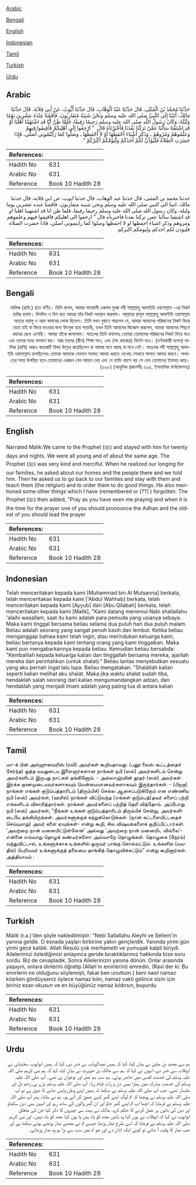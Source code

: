 [Arabic](#arabic)

[Bengali](#bengali)

[English](#english)

[Indonesian](#indonesian)

[Tamil](#tamil)

[Turkish](#turkish)

[Urdu](#urdu)

## Arabic


<div dir="rtl" lang="ar" style={{fontSize:'larger',backgroundColor:'#f8f9fa',padding:20}}>
حَدَّثَنَا مُحَمَّدُ بْنُ الْمُثَنَّى، قَالَ حَدَّثَنَا عَبْدُ الْوَهَّابِ، قَالَ حَدَّثَنَا أَيُّوبُ، عَنْ أَبِي قِلاَبَةَ، قَالَ حَدَّثَنَا مَالِكٌ، أَتَيْنَا إِلَى النَّبِيِّ صلى الله عليه وسلم وَنَحْنُ شَبَبَةٌ مُتَقَارِبُونَ، فَأَقَمْنَا عِنْدَهُ عِشْرِينَ يَوْمًا وَلَيْلَةً، وَكَانَ رَسُولُ اللَّهِ صلى الله عليه وسلم رَحِيمًا رَفِيقًا، فَلَمَّا ظَنَّ أَنَّا قَدِ اشْتَهَيْنَا أَهْلَنَا أَوْ قَدِ اشْتَقْنَا سَأَلَنَا عَمَّنْ تَرَكْنَا بَعْدَنَا فَأَخْبَرْنَاهُ قَالَ ‏ "‏ ارْجِعُوا إِلَى أَهْلِيكُمْ فَأَقِيمُوا فِيهِمْ وَعَلِّمُوهُمْ وَمُرُوهُمْ ـ وَذَكَرَ أَشْيَاءَ أَحْفَظُهَا أَوْ لاَ أَحْفَظُهَا ـ وَصَلُّوا كَمَا رَأَيْتُمُونِي أُصَلِّي، فَإِذَا حَضَرَتِ الصَّلاَةُ فَلْيُؤَذِّنْ لَكُمْ أَحَدُكُمْ وَلْيَؤُمَّكُمْ أَكْبَرُكُمْ ‏"‏‏.‏
</div>
<div style={{backgroundColor:'#f8f9fa',padding:20, marginBottom: 10}}><table> <thead> <tr> <th>References:</th> <th></th> </tr> </thead> <tbody><tr><td>Hadith No</td><td>631</td></tr><tr><td>Arabic No</td><td>631</td></tr><tr><td>Reference</td><td>Book 10 Hadith 28</td></tr></tbody></table></div>


<div dir="rtl" lang="ar" style={{fontSize:'larger',backgroundColor:'#f8f9fa',padding:20}}>
حدثنا محمد بن المثنى، قال حدثنا عبد الوهاب، قال حدثنا ايوب، عن ابي قلابة، قال حدثنا مالك، اتينا الى النبي صلى الله عليه وسلم ونحن شببة متقاربون، فاقمنا عنده عشرين يوما وليلة، وكان رسول الله صلى الله عليه وسلم رحيما رفيقا، فلما ظن انا قد اشتهينا اهلنا او قد اشتقنا سالنا عمن تركنا بعدنا فاخبرناه قال " ارجعوا الى اهليكم فاقيموا فيهم وعلموهم ومروهم وذكر اشياء احفظها او لا احفظها وصلوا كما رايتموني اصلي، فاذا حضرت الصلاة فليوذن لكم احدكم وليومكم اكبركم
</div>
<div style={{backgroundColor:'#f8f9fa',padding:20, marginBottom: 10}}><table> <thead> <tr> <th>References:</th> <th></th> </tr> </thead> <tbody><tr><td>Hadith No</td><td>631</td></tr><tr><td>Arabic No</td><td>631</td></tr><tr><td>Reference</td><td>Book 10 Hadith 28</td></tr></tbody></table></div>

## Bengali


<div dir="rtl" lang="bn" style={{fontSize:'larger',backgroundColor:'#f8f9fa',padding:20}}>
মালিক (রাযি.) হতে বর্ণিত। তিনি বলেন, আমরা সমবয়সী একদল যুবক নবী সাল্লাল্লাহু আলাইহি ওয়াসাল্লাম -এর নিকট হাযির হলাম। বিশদিন ও বিশ রাত আমরা তাঁর নিকট অবস্থান করলাম। আল্লাহর রাসূল সাল্লাল্লাহু আলাইহি ওয়াসাল্লাম অত্যন্ত দয়ালু ও নরম স্বভাবের লোক ছিলেন। তিনি যখন বুঝতে পারলেন যে, আমরা আমাদের পরিজনের নিকট ফিরে যেতে চাই বা ফিরে যাওয়ার জন্য উৎসুক হয়ে পড়েছি, তখন তিনি আমাদের জিজ্ঞেস করলেন, আমরা আমাদের পিছনে কাদের রেখে এসেছি। আমরা তাঁকে জানালাম। অতঃপর তিনি বললেনঃ তোমরা তোমাদের পরিজনের নিকট ফিরে যাও এবং তাদের মধ্যে বসবাস কর। আর তাদের (দ্বীন) শিক্ষা দাও, এবং (সৎ কাজের) নির্দেশ দাও। (বর্ণনাকারী বলেন) মালিক (রাযি) আরও কয়েকটি বিষয় উল্লেখ করেছিলেন যা আমার মনে আছে বা মনে নেই। অতঃপর নবী সাল্লাল্লাহু আলাইহি ওয়াসাল্লাম বলেছিলেনঃ তোমরা আমাকে যেভাবে সালাত আদায় করতে দেখেছ সেভাবে সালাত আদায় করবে। সালাতের সময় উপস্থিত হলে তোমাদের একজন যেন আযান দেয় এবং যে ব্যক্তি বয়সে বড় সে যেন তোমাদের ইমামত করে। (৬২৮) (আধুনিক প্রকাশনীঃ ৫৯৫, ইসলামিক ফাউন্ডেশনঃ)
</div>
<div style={{backgroundColor:'#f8f9fa',padding:20, marginBottom: 10}}><table> <thead> <tr> <th>References:</th> <th></th> </tr> </thead> <tbody><tr><td>Hadith No</td><td>631</td></tr><tr><td>Arabic No</td><td>631</td></tr><tr><td>Reference</td><td>Book 10 Hadith 28</td></tr></tbody></table></div>

## English


<div dir="ltr" lang="en" style={{fontSize:'larger',backgroundColor:'#f8f9fa',padding:20}}>
Narrated Malik:We came to the Prophet (ﷺ) and stayed with him for twenty days and nights. We were all young and of about the same age. The Prophet (ﷺ) was very kind and merciful. When he realized our longing for our families, he asked about our homes and the people there and we told him. Then he asked us to go back to our families and stay with them and teach them (the religion) and to order them to do good things. He also mentioned some other things which I have (remembered or [??] ) forgotten. The Prophet (ﷺ) then added, "Pray as you have seen me praying and when it is the time for the prayer one of you should pronounce the Adhan and the oldest of you should lead the prayer
</div>
<div style={{backgroundColor:'#f8f9fa',padding:20, marginBottom: 10}}><table> <thead> <tr> <th>References:</th> <th></th> </tr> </thead> <tbody><tr><td>Hadith No</td><td>631</td></tr><tr><td>Arabic No</td><td>631</td></tr><tr><td>Reference</td><td>Book 10 Hadith 28</td></tr></tbody></table></div>

## Indonesian


<div dir="ltr" lang="id" style={{fontSize:'larger',backgroundColor:'#f8f9fa',padding:20}}>
Telah menceritakan kepada kami [Muhammad bin Al Mutsanna] berkata, telah menceritakan kepada kami ['Abdul Wahhab] berkata, telah menceritakan kepada kami [Ayyub] dari [Abu Qilabah] berkata, telah menceritakan kepada kami [Malik], "Kami datang menemui Nabi shallallahu 'alaihi wasallam, saat itu kami adalah para pemuda yang usianya sebaya. Maka kami tinggal bersama beliau selama dua puluh hari dua puluh malam. Beliau adalah seorang yang sangat penuh kasih dan lembut. Ketika beliau menganggap bahwa kami telah ingin, atau merindukan keluarga kami, beliau bertanya kepada kami tentang orang yang kami tinggalkan. Maka kami pun mengabarkannya kepada beliau. Kemudian beliau bersabda: "Kembalilah kepada keluarga kalian dan tinggallah bersama mereka, ajarilah mereka dan perintahkan (untuk shalat)." Beliau lantas menyebutkan sesuatu yang aku pernah ingat lalu lupa. Beliau mengatakan: "Shalatlah kalian seperti kalian melihat aku shalat. Maka jika waktu shalat sudah tiba, hendaklah salah seorang dari kalian mengumandangkan adzan, dan hendaklah yang menjadi Imam adalah yang paling tua di antara kalian
</div>
<div style={{backgroundColor:'#f8f9fa',padding:20, marginBottom: 10}}><table> <thead> <tr> <th>References:</th> <th></th> </tr> </thead> <tbody><tr><td>Hadith No</td><td>631</td></tr><tr><td>Arabic No</td><td>631</td></tr><tr><td>Reference</td><td>Book 10 Hadith 28</td></tr></tbody></table></div>

## Tamil


<div dir="ltr" lang="ta" style={{fontSize:'larger',backgroundColor:'#f8f9fa',padding:20}}>
மா-க் பின் அல்ஹுவைரிஸ் (ரலி) அவர்கள் கூறியதாவது: (பனூ லைஸ் கூட்டத்தைச் சேர்ந்த) ஒத்த வயதுடைய இளைஞர்களான நாங்கள் நபி (ஸல்) அவர்களிடம் சென்று அவர்களிடம் இருபது நாட்கள் தங்கினோம். - அல்லாஹ்வின் தூதர் (ஸல்) அவர்கள் இரக்க குணமுடையவர்களாகவும் மென்மையானவர்களாகவும் இருந்தார்கள். - (பிறகு) நாங்கள் எங்கள் குடும்பத்தாரிடம் (திரும்பிச்) செல்ல ஆசைப்படுகிறோம் என எண்ணிய நபி (ஸல்) அவர்கள், (ஊரில்) நாங்கள் விட்டுவந்த (எங்கள் குடும்பத்)தவர் களைப் பற்றி எங்களிடம் விசாரித்தார்கள். நாங்கள் அவர்களைப் பற்றித் தெரி வித்தோம். அப்போது நபி (ஸல்) அவர்கள், “நீங்கள் உங்கள் குடும்பத்தாரிடம் திரும்பிச் சென்று, அவர்களிடையே தங்கியிருங்கள். அவர்களுக்குக் கற்றுக்கொடுங்கள். (நான் கட்டளையிட்டதைச் செய்யுமாறு) அவர் களை ஏவுங்கள்- என்று கூறி, சில விஷயங்களைக் குறிப்பிட்டார்கள். ‘அவற்றை நான் மனனமிட்டுள்ளேன்’ அல்லது ‘அவற்றை நான் மனனமிட வில்லை’- என்னை எவ்வாறு தொழக் கண்டீர்களோ அவ்வாறே தொழுங்கள். தொழுகை (நேரம்) வந்துவிட்டால், உங்களுக்காக உங்களில் ஒருவர் பாங்கு சொல்லட்டும். உங்களில் (வயதில்) பெரியவர் உங்களுக்குத் தலைமை தாங்கித் தொழுவிக்கட்டும்” என்று கூறினார்கள். அத்தியாயம் :
</div>
<div style={{backgroundColor:'#f8f9fa',padding:20, marginBottom: 10}}><table> <thead> <tr> <th>References:</th> <th></th> </tr> </thead> <tbody><tr><td>Hadith No</td><td>631</td></tr><tr><td>Arabic No</td><td>631</td></tr><tr><td>Reference</td><td>Book 10 Hadith 28</td></tr></tbody></table></div>

## Turkish


<div dir="ltr" lang="tr" style={{fontSize:'larger',backgroundColor:'#f8f9fa',padding:20}}>
Malik (r.a.)'den şöyle nakledilmiştir: "Nebi Sallallahu Aleyhi ve Sellem'in yanına geldik. O esnada yaşları birbirine yakın gençlerdik. Yanında yirmi gün yirmi gece kaldık. Allah Resulü çok merhametli ve yumuşak kalpli biriydi. Ailelerimizi özlediğimizi anlayınca geride bıraktıklarımız hakkında bize soru sordu. Biz de cevapladık. Sonra Ailelerinizin yanına dönün. Onlar arasında yaşayın, onlara dinlerini öğretip (Allah'ın emirlerini) emredin, (Ravi der ki: Bu emirlerin ne olduğunu söylemişti, fakat ben unuttum.) beni nasıl namaz kılarken gördüyseniz öylece namaz kılın, namaz vakti gelince sizin için biriniz ezan okusun ve en büyüğünüz namaz kıldırsın, buyurdu
</div>
<div style={{backgroundColor:'#f8f9fa',padding:20, marginBottom: 10}}><table> <thead> <tr> <th>References:</th> <th></th> </tr> </thead> <tbody><tr><td>Hadith No</td><td>631</td></tr><tr><td>Arabic No</td><td>631</td></tr><tr><td>Reference</td><td>Book 10 Hadith 28</td></tr></tbody></table></div>

## Urdu


<div dir="rtl" lang="ur" style={{fontSize:'larger',backgroundColor:'#f8f9fa',padding:20}}>
ہم سے محمد بن مثنیٰ نے بیان کیا، کہا کہ ہمیں عبدالوہاب نے خبر دی، کہا کہ ہمیں ابوایوب سختیانی نے ابوقلابہ سے خبر دی، انہوں نے کہا کہ ہم سے مالک بن حویرث نے بیان کیا، کہا کہ ہم نبی کریم صلی اللہ علیہ وسلم کی خدمت اقدس میں حاضر ہوئے۔ ہم سب ہم عمر اور نوجوان ہی تھے۔ آپ صلی اللہ علیہ وسلم کی خدمت مبارک میں ہمارا بیس دن و رات قیام رہا۔ آپ صلی اللہ علیہ وسلم بڑے ہی رحم دل اور ملنسار تھے۔ جب آپ صلی اللہ علیہ وسلم نے دیکھا کہ ہمیں اپنے وطن واپس جانے کا شوق ہے تو آپ صلی اللہ علیہ وسلم نے پوچھا کہ تم لوگ اپنے گھر کسے چھوڑ کر آئے ہو۔ ہم نے بتایا۔ پھر آپ صلی اللہ علیہ وسلم نے فرمایا کہ اچھا اب تم اپنے گھر جاؤ اور ان گھر والوں کے ساتھ رہو اور انہیں بھی دین سکھاؤ اور دین کی باتوں پر عمل کرنے کا حکم کرو۔ مالک نے بہت سی چیزوں کا ذکر کیا جن کے متعلق ابوایوب نے کہا کہ ابوقلابہ نے یوں کہا وہ باتیں مجھ کو یاد ہیں یا یوں کہا مجھ کو یاد نہیں۔ اور نبی کریم صلی اللہ علیہ وسلم نے فرمایا کہ اسی طرح نماز پڑھنا جیسے تم نے مجھے نماز پڑھتے ہوئے دیکھا ہے اور جب نماز کا وقت آ جائے تو کوئی ایک اذان دے اور جو تم میں سب سے بڑا ہو وہ نماز پڑھائے۔
</div>
<div style={{backgroundColor:'#f8f9fa',padding:20, marginBottom: 10}}><table> <thead> <tr> <th>References:</th> <th></th> </tr> </thead> <tbody><tr><td>Hadith No</td><td>631</td></tr><tr><td>Arabic No</td><td>631</td></tr><tr><td>Reference</td><td>Book 10 Hadith 28</td></tr></tbody></table></div>
